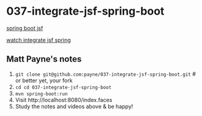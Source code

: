 # 037-integrate-jsf-spring-boot

[spring boot jsf](http://www.leveluplunch.com/java/tutorials/037-integrate-jsf-spring-boot/)

[watch integrate jsf spring](https://www.youtube.com/watch?v=KejbFef2sig)

## Matt Payne's notes
1. `git clone git@github.com:payne/037-integrate-jsf-spring-boot.git` # or better yet, your fork
2. `cd cd 037-integrate-jsf-spring-boot`
1. `mvn spring-boot:run`
1. Visit http://localhost:8080/index.faces
2. Study the notes and videos above & be happy!


